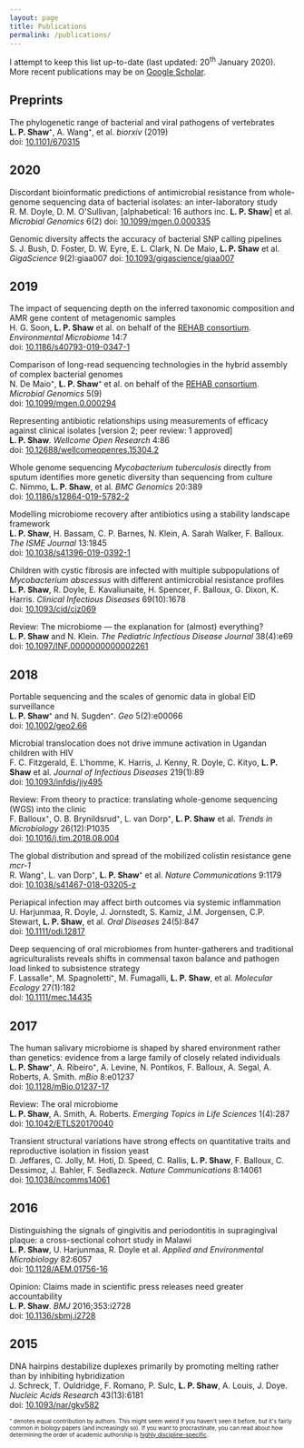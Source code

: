 ```yaml
---
layout: page
title: Publications
permalink: /publications/
---
```


I attempt to keep this list up-to-date (last updated: 20<sup>th</sup> January 2020). More recent publications may be on [Google Scholar](https://scholar.google.com/citations?user=oaQPy0EAAAAJ).

## Preprints

The phylogenetic range of bacterial and viral pathogens of vertebrates  
**L. P. Shaw**⁺, A. Wang⁺, et al. *biorxiv* (2019)  
doi: [10.1101/670315](https://doi.org/10.1101/670315)

## 2020

Discordant bioinformatic predictions of antimicrobial resistance from whole-genome sequencing data of bacterial isolates: an inter-laboratory study  
R. M. Doyle, D. M. O'Sullivan, [alphabetical: 16 authors inc. **L. P. Shaw**] et al. *Microbial Genomics* 6(2) 
doi: [10.1099/mgen.0.000335](https://doi.org/10.1099/mgen.0.000335)

Genomic diversity affects the accuracy of bacterial SNP calling pipelines  
S. J. Bush, D. Foster, D. W. Eyre, E. L. Clark, N. De Maio, **L. P. Shaw** et al. *GigaScience* 9(2):giaa007 
doi: [10.1093/gigascience/giaa007](https://doi.org/10.1093/gigascience/giaa007)

## 2019

The impact of sequencing depth on the inferred taxonomic composition and AMR gene content of metagenomic samples  
H. G. Soon, **L. P. Shaw** et al. on behalf of the [REHAB consortium](http://modmedmicro.nsms.ox.ac.uk/rehab/). *Environmental Microbiome* 14:7  
doi: [10.1186/s40793-019-0347-1](https://doi.org/10.1186/s40793-019-0347-1)

Comparison of long-read sequencing technologies in the hybrid assembly of complex bacterial genomes  
N. De Maio⁺, **L. P. Shaw**⁺ et al. on behalf of the [REHAB consortium](http://modmedmicro.nsms.ox.ac.uk/rehab/). *Microbial Genomics* 5(9)  
doi: [10.1099/mgen.0.000294](https://doi.org/10.1099/mgen.0.000294)

Representing antibiotic relationships using measurements of efficacy against clinical isolates [version 2; peer review: 1 approved]  
**L. P. Shaw**. *Wellcome Open Research* 4:86  
doi: [10.12688/wellcomeopenres.15304.2](https://doi.org/10.12688/wellcomeopenres.15304.2)

Whole genome sequencing *Mycobacterium tuberculosis* directly from sputum identifies more genetic diversity than sequencing from culture  
C. Nimmo, **L. P. Shaw**, et al. *BMC Genomics* 20:389  
doi: [10.1186/s12864-019-5782-2](https://doi.org/10.1186/s12864-019-5782-2)

Modelling microbiome recovery after antibiotics using a stability landscape framework  
**L. P. Shaw**, H. Bassam, C. P. Barnes, N. Klein, A. Sarah Walker, F. Balloux. *The ISME Journal* 13:1845  
doi: [10.1038/s41396-019-0392-1](https://doi.org/10.1038/s41396-019-0392-1)

Children with cystic fibrosis are infected with multiple subpopulations of *Mycobacterium abscessus* with different antimicrobial resistance profiles  
**L. P. Shaw**, R. Doyle, E. Kavaliunaite, H. Spencer, F. Balloux, G. Dixon, K. Harris. *Clinical Infectious Diseases* 69(10):1678  
doi: [10.1093/cid/ciz069](https://doi.org/10.1093/cid/ciz069)

Review: The microbiome — the explanation for (almost) everything?  
**L. P. Shaw** and N. Klein. *The Pediatric Infectious Disease Journal* 38(4):e69  
doi: [10.1097/INF.0000000000002261](https://doi.org/10.1097/INF.0000000000002261)


## 2018

Portable sequencing and the scales of genomic data in global EID surveillance  
**L. P. Shaw**⁺ and N. Sugden⁺. *Geo* 5(2):e00066   
doi: [10.1002/geo2.66](https://doi.org/10.1002/geo2.66)

Microbial translocation does not drive immune activation in Ugandan children with HIV  
F. C. Fitzgerald, E. L'homme, K. Harris, J. Kenny, R. Doyle, C. Kityo, **L. P. Shaw** et al. *Journal of Infectious Diseases* 219(1):89  
doi: [10.1093/infdis/jiy495](https://doi.org/10.1093/infdis/jiy495)

Review: From theory to practice: translating whole-genome sequencing (WGS) into the clinic  
F. Balloux⁺, O. B. Brynildsrud⁺, L. van Dorp⁺, **L. P. Shaw** et al. *Trends in Microbiology* 26(12):P1035  
doi: [10.1016/j.tim.2018.08.004](https://doi.org/10.1016/j.tim.2018.08.004)

The global distribution and spread of the mobilized colistin resistance gene *mcr-1*  
R. Wang⁺, L. van Dorp⁺, **L. P. Shaw**⁺ et al. *Nature Communications* 9:1179  
doi: [10.1038/s41467-018-03205-z](https://doi.org/10.1038/s41467-018-03205-z)

Periapical infection may affect birth outcomes via systemic inflammation  
U. Harjunmaa, R. Doyle, J. Jornstedt, S. Kamiz, J.M. Jorgensen, C.P. Stewart, **L. P. Shaw**, et al. *Oral Diseases* 24(5):847  
doi: [10.1111/odi.12817](https://doi.org/10.1111/odi.12817)

Deep sequencing of oral microbiomes from hunter-gatherers and traditional agriculturalists reveals shifts in commensal taxon balance and pathogen load linked to subsistence strategy  
F. Lassalle⁺, M. Spagnoletti⁺, M. Fumagalli, **L. P. Shaw**, et al. *Molecular Ecology* 27(1):182  
doi: [10.1111/mec.14435](https://doi.org/10.1111/mec.14435)


## 2017

 The human salivary microbiome is shaped by shared environment rather than genetics: evidence from a large family of closely related individuals  
 **L. P. Shaw**⁺, A. Ribeiro⁺, A. Levine, N. Pontikos, F. Balloux, A. Segal, A. Roberts, A. Smith. *mBio* 8:e01237  
 doi: [10.1128/mBio.01237-17](https://doi.org/10.1128/mBio.01237-17)

Review: The oral microbiome  
**L. P. Shaw**, A. Smith, A. Roberts. *Emerging Topics in Life Sciences* 1(4):287  
doi: [10.1042/ETLS20170040](https://doi.org/10.1042/ETLS20170040)

Transient structural variations have strong effects on quantitative traits and reproductive isolation in fission yeast  
D. Jeffares, C. Jolly, M. Hoti, D. Speed, C. Rallis, **L. P. Shaw**, F. Balloux, C. Dessimoz, J. Bahler, F. Sedlazeck. *Nature Communications* 8:14061  
doi: [10.1038/ncomms14061](https://doi.org/10.1038/ncomms14061)

## 2016

Distinguishing the signals of gingivitis and periodontitis in supragingival plaque: a cross-sectional cohort study in Malawi  
**L. P. Shaw**, U. Harjunmaa, R. Doyle et al. *Applied and Environmental Microbiology* 82:6057  
doi: [10.1128/AEM.01756-16](https://doi.org/10.1128/AEM.01756-16)

Opinion: Claims made in scientific press releases need greater accountability  
**L. P. Shaw**. *BMJ* 2016;353:i2728  
doi: [10.1136/sbmj.i2728](https://doi.org/10.1136/sbmj.i2728)

## 2015

DNA hairpins destabilize duplexes primarily by promoting melting rather than by inhibiting hybridization  
J. Schreck, T. Ouldridge, F. Romano, P. Sulc, **L. P. Shaw**, A. Louis, J. Doye. *Nucleic Acids Research* 43(13):6181  
doi: [10.1093/nar/gkv582](https://doi.org/10.1093/nar/gkv582)

<font size="1">⁺ denotes equal contribution by authors. This might seem weird if you haven't seen it before, but it's fairly common in biology papers (and increasingly so). If you want to procrastinate, you can read about how determining the order of academic authorship is <a href="https://en.wikipedia.org/wiki/Academic_authorship#Order_of_authors_in_a_list">highly discipline-specific</a>. </font>

